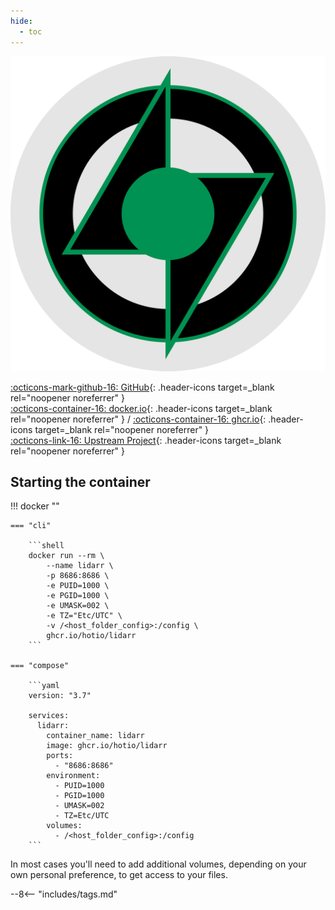 ```yaml
---
hide:
  - toc
---
```


<div class="image-logo"><img src="/img/image-logos/lidarr.svg" alt="logo"></div>

[:octicons-mark-github-16: GitHub](https://github.com/hotio/lidarr){: .header-icons target=_blank rel="noopener noreferrer" }  
[:octicons-container-16: docker.io](https://hub.docker.com/r/hotio/lidarr){: .header-icons target=_blank rel="noopener noreferrer" }
 / [:octicons-container-16: ghcr.io](https://github.com/orgs/hotio/packages/container/package/lidarr){: .header-icons target=_blank rel="noopener noreferrer" }  
[:octicons-link-16: Upstream Project](https://github.com/lidarr/lidarr){: .header-icons target=_blank rel="noopener noreferrer" }  

## Starting the container

!!! docker ""

    === "cli"

        ```shell
        docker run --rm \
            --name lidarr \
            -p 8686:8686 \
            -e PUID=1000 \
            -e PGID=1000 \
            -e UMASK=002 \
            -e TZ="Etc/UTC" \
            -v /<host_folder_config>:/config \
            ghcr.io/hotio/lidarr
        ```

    === "compose"

        ```yaml
        version: "3.7"

        services:
          lidarr:
            container_name: lidarr
            image: ghcr.io/hotio/lidarr
            ports:
              - "8686:8686"
            environment:
              - PUID=1000
              - PGID=1000
              - UMASK=002
              - TZ=Etc/UTC
            volumes:
              - /<host_folder_config>:/config
        ```

In most cases you'll need to add additional volumes, depending on your own personal preference, to get access to your files.

--8<-- "includes/tags.md"
